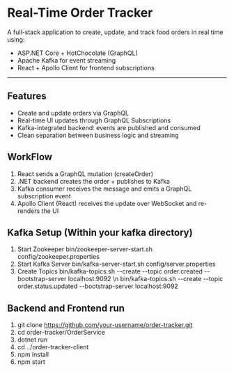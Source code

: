 # Real-Time Order Tracker

A full-stack application to create, update, and track food orders in real time using:
- ASP.NET Core + HotChocolate (GraphQL)
- Apache Kafka for event streaming
- React + Apollo Client for frontend subscriptions

---

## Features

- Create and update orders via GraphQL
- Real-time UI updates through GraphQL Subscriptions
- Kafka-integrated backend: events are published and consumed
- Clean separation between business logic and streaming

## WorkFlow
1. React sends a GraphQL mutation (createOrder)
2. .NET backend creates the order + publishes to Kafka
3. Kafka consumer receives the message and emits a GraphQL subscription event
4. Apollo Client (React) receives the update over WebSocket and re-renders the UI

## Kafka Setup (Within your kafka directory)
1. Start Zookeeper
bin/zookeeper-server-start.sh config/zookeeper.properties
2. Start Kafka Server
bin/kafka-server-start.sh config/server.properties
3. Create Topics
bin/kafka-topics.sh --create --topic order.created --bootstrap-server localhost:9092 \n
bin/kafka-topics.sh --create --topic order.status.updated --bootstrap-server localhost:9092

## Backend and Frontend run
1. git clone https://github.com/your-username/order-tracker.git
2. cd order-tracker/OrderService
3. dotnet run
4. cd ../order-tracker-client
5. npm install
6. npm start

